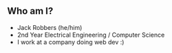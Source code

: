 ---
---
## Who am I?

* Jack Robbers (he/him)
* 2nd Year Electrical Engineering / Computer Science
* I work at a company doing web dev :)
